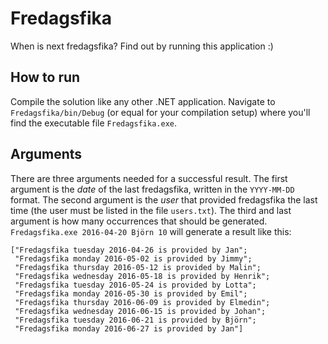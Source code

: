 # Fredagsfika
When is next fredagsfika? Find out by running this application :)

## How to run
Compile the solution like any other .NET application. Navigate to `Fredagsfika/bin/Debug` (or equal for your compilation setup) where you'll find the executable file `Fredagsfika.exe`.

## Arguments

There are three arguments needed for a successful result. The first argument is the *date* of the last fredagsfika, written in the `YYYY-MM-DD` format. The second argument is the *user* that provided fredagsfika the last time (the user must be listed in the file `users.txt`). The third and last argument is how many occurrences that should be generated. `Fredagsfika.exe 2016-04-20 Björn 10` will generate a result like this:

```
["Fredagsfika tuesday 2016-04-26 is provided by Jan";
 "Fredagsfika monday 2016-05-02 is provided by Jimmy";
 "Fredagsfika thursday 2016-05-12 is provided by Malin";
 "Fredagsfika wednesday 2016-05-18 is provided by Henrik";
 "Fredagsfika tuesday 2016-05-24 is provided by Lotta";
 "Fredagsfika monday 2016-05-30 is provided by Emil";
 "Fredagsfika thursday 2016-06-09 is provided by Elmedin";
 "Fredagsfika wednesday 2016-06-15 is provided by Johan";
 "Fredagsfika tuesday 2016-06-21 is provided by Björn";
 "Fredagsfika monday 2016-06-27 is provided by Jan"]
```
